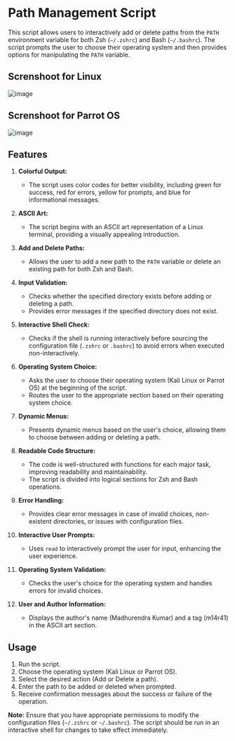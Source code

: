 # Path Management Script

This script allows users to interactively add or delete paths from the `PATH` environment variable for both Zsh (`~/.zshrc`) and Bash (`~/.bashrc`). The script prompts the user to choose their operating system and then provides options for manipulating the `PATH` variable.


## Screnshoot for Linux

![image](https://github.com/m14r41/LinuxEnv/assets/95265573/e8b3da08-b88d-4056-a95f-b4ba1b8639c2)

## Screnshoot for Parrot OS
![image](https://github.com/m14r41/LinuxEnv/assets/95265573/86bbbee3-aaac-464f-9791-9dc74f1c4432)


## Features

1. **Colorful Output:**
   - The script uses color codes for better visibility, including green for success, red for errors, yellow for prompts, and blue for informational messages.

2. **ASCII Art:**
   - The script begins with an ASCII art representation of a Linux terminal, providing a visually appealing introduction.

3. **Add and Delete Paths:**
   - Allows the user to add a new path to the `PATH` variable or delete an existing path for both Zsh and Bash.

4. **Input Validation:**
   - Checks whether the specified directory exists before adding or deleting a path.
   - Provides error messages if the specified directory does not exist.

5. **Interactive Shell Check:**
   - Checks if the shell is running interactively before sourcing the configuration file (`.zshrc` or `.bashrc`) to avoid errors when executed non-interactively.

6. **Operating System Choice:**
   - Asks the user to choose their operating system (Kali Linux or Parrot OS) at the beginning of the script.
   - Routes the user to the appropriate section based on their operating system choice.

7. **Dynamic Menus:**
   - Presents dynamic menus based on the user's choice, allowing them to choose between adding or deleting a path.

8. **Readable Code Structure:**
   - The code is well-structured with functions for each major task, improving readability and maintainability.
   - The script is divided into logical sections for Zsh and Bash operations.

9. **Error Handling:**
   - Provides clear error messages in case of invalid choices, non-existent directories, or issues with configuration files.

10. **Interactive User Prompts:**
    - Uses `read` to interactively prompt the user for input, enhancing the user experience.

11. **Operating System Validation:**
    - Checks the user's choice for the operating system and handles errors for invalid choices.

12. **User and Author Information:**
    - Displays the author's name (Madhurendra Kumar) and a tag (m14r41) in the ASCII art section.

## Usage

1. Run the script.
2. Choose the operating system (Kali Linux or Parrot OS).
3. Select the desired action (Add or Delete a path).
4. Enter the path to be added or deleted when prompted.
5. Receive confirmation messages about the success or failure of the operation.

**Note:**
Ensure that you have appropriate permissions to modify the configuration files (`~/.zshrc` or `~/.bashrc`). The script should be run in an interactive shell for changes to take effect immediately.
